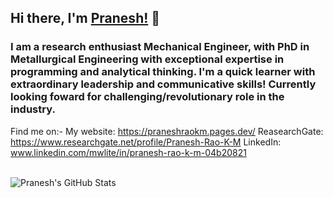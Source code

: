 ## Hi there, I'm [Pranesh!](https://praneshraokm.pages.dev/) 👋

<h3>I am a research enthusiast Mechanical Engineer, with PhD in Metallurgical Engineering with exceptional expertise in programming and analytical thinking. I'm a quick learner with extraordinary leadership and communicative skills! Currently looking foward for challenging/revolutionary role in the industry.</h3>

Find me on:-
My website: https://praneshraokm.pages.dev/
ReasearchGate: https://www.researchgate.net/profile/Pranesh-Rao-K-M
LinkedIn: www.linkedin.com/mwlite/in/pranesh-rao-k-m-04b20821

<br />

<a href="https://github.com/PraneshRaoKM">
  <img align="left" src="https://github-readme-stats.anuraghazra1.vercel.app/api?username=PraneshRaoKM&count_private=true&theme=dracula" alt="Pranesh's GitHub Stats" />
</a>


